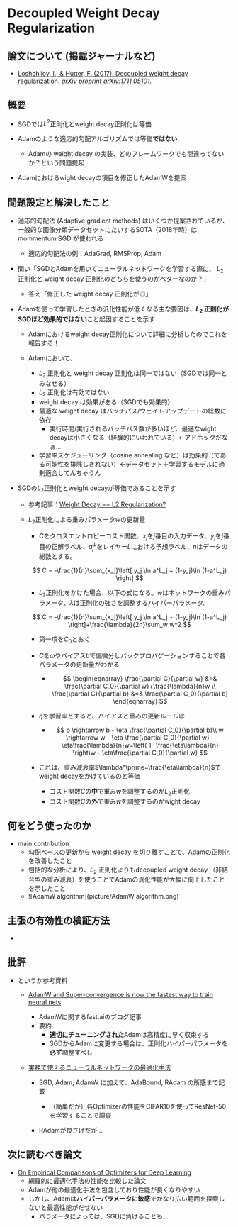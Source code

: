 # Decoupled Weight Decay Regularization

## 論文について (掲載ジャーナルなど)
- [Loshchilov, I., & Hutter, F. (2017). Decoupled weight decay regularization. *arXiv preprint arXiv:1711.05101*.](https://arxiv.org/pdf/1711.05101.pdf)

## 概要
- SGDでは$L^2$正則化とweight decay正則化は等価
- Adamのような適応的勾配アルゴリズムでは等価**ではない**
  - Adamの weight decay の実装、どのフレームワークでも間違ってないか？という問題提起

- Adamにおけるwight decayの項目を修正したAdamWを提案

## 問題設定と解決したこと
- 適応的勾配法 (Adaptive gradient methods) はいくつか提案されているが、一般的な画像分類データセットにたいするSOTA（2018年時）はmommentum SGD が使われる
  - 適応的勾配法の例：AdaGrad, RMSProp, Adam

- 問い「SGDとAdamを用いてニューラルネットワークを学習する際に、 $L_2$ 正則化と weight decay 正則化のどちらを使うのがベターなのか？」
  - 答え「修正した weight decay 正則化が◎」

- Adamを使って学習したときの汎化性能が低くなる主な要因は、**$L_2$ 正則化がSGDほど効果的ではない**こと起因することを示す
  - Adamにおけるweight decay正則化について詳細に分析したのでこれを報告する！

  - Adamにおいて、
    - $L_2$ 正則化と weight decay 正則化は同一ではない（SGDでは同一とみなせる）
    - $L_2$ 正則化は有効ではない
    - weight decay は効果がある（SGDでも効果的）
    - 最適な weight decay はバッチパス/ウェイトアップデートの総数に依存
      - 実行時間/実行されるバッチパス数が多いほど、最適なwight decayは小さくなる（経験的にいわれている）←アドホックだなぁ…
    - 学習率スケジューリング（cosine annealing など）は効果的（である可能性を排除しきれない）←データセット＋学習するモデルに過剰適合してんちゃうん

- SGDの$L_2$正則化とweight decayが等価であることを示す

  - 参考記事：[Weight Decay == L2 Regularization?](https://towardsdatascience.com/weight-decay-l2-regularization-90a9e17713cd)

  - $L_2$正則化による重みパラメータ$w$の更新量

    - $C$をクロスエントロピーコスト関数、$x_j$を$j$番目の入力データ、$y_j$を$j$番目の正解ラベル、$a^L_j$をレイヤー$L$における予想ラベル、$n$はデータの総数とする。

    $$
    C = -\frac{1}{n}\sum_{x_j}\left[ y_j \ln a^L_j + (1-y_j)\ln (1-a^L_j) \right]
    $$

    - $L_2$正則化をかけた場合、以下の式になる。$w$はネットワークの重みパラメータ、$\lambda$は正則化の強さを調整するハイパーパラメータ。

    $$
    C = -\frac{1}{n}\sum_{x_j}\left[ y_j \ln a^L_j + (1-y_j)\ln (1-a^L_j) \right]+\frac{\lambda}{2n}\sum_w w^2
    $$

    - 第一項を$C_0$とおく

    - $C$を$\omega$やバイアス$b$で偏微分しバックプロパゲーションすることで各パラメータの更新量がわかる

      - $$
        \begin{eqnarray}
        \frac{\partial C}{\partial w} &=& \frac{\partial C_0}{\partial w}+\frac{\lambda}{n}w \\
        \frac{\partial C}{\partial b} &=& \frac{\partial C_0}{\partial b}
        \end{eqnarray}
        $$

    - $\eta$を学習率とすると、バイアスと重みの更新ルールは

      - $$
        b \rightarrow b - \eta \frac{\partial C_0}{\partial b}\\
        w \rightarrow w - \eta \frac{\partial C_0}{\partial w} - \eta\frac{\lambda}{n}w=\left( 1- \frac{\eta\lambda}{n} \right)w - \eta\frac{\partial C_0}{\partial w}
        $$

    - これは、重み減衰率$\lambda^\prime=\frac{\eta\lambda}{n}$でweight decayをかけているのと等価

      - コスト関数$C$の**中**で重み$w$を調整するのが$L_2$正則化
      - コスト関数$C$の**外**で重み$w$を調整するのがwight decay

## 何をどう使ったのか
- main contribution
  - 勾配ベースの更新から weight decay を切り離すことで、Adamの正則化を改善したこと
  - 包括的な分析により、$L_2$ 正則化よりもdecoupled weight decay （非結合型の重み減衰）を使うことでAdamの汎化性能が大幅に向上したことを示したこと
  - ![AdamW algorithm](picture/AdamW algorithm.png)


## 主張の有効性の検証方法
- 

## 批評
- というか参考資料
  - [AdamW and Super-convergence is now the fastest way to train neural nets ](https://www.fast.ai/2018/07/02/adam-weight-decay/)
    - AdamWに関するfast.aiのブログ記事
    - 要約
      - **適切にチューニングされた**Adamは高精度に早く収束する
      - SGDからAdamに変更する場合は、正則化ハイパーパラメータを**必ず**調整すべし

  - [実務で使えるニューラルネットワークの最適化手法](https://acro-engineer.hatenablog.com/entry/2019/12/25/130000)
    - SGD, Adam, AdamW に加えて、AdaBound, RAdam の所感まで記載
      - （簡単だが）各Optimizerの性能をCIFAR10を使ってResNet-50を学習することで調査

    - RAdamが良さげだが…


## 次に読むべき論文
- [On Empirical Comparisons of Optimizers for Deep Learning](https://arxiv.org/pdf/1910.05446.pdf)
  - 網羅的に最適化手法の性能を比較した論文
  - Adamが他の最適化手法を包含しており性能が良くなりやすい
  - しかし、Adamは**ハイパーパラメータに敏感**でかなり広い範囲を探索しないと最高性能がだせない
    - パラメータによっては、SGDに負けることも…
